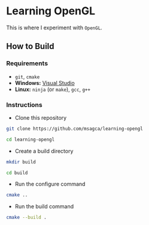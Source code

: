 # Learning OpenGL

This is where I experiment with `OpenGL`.

## How to Build

### Requirements

- `git`, `cmake`
- **Windows:** [Visual Studio](https://visualstudio.microsoft.com/vs/community)
- **Linux:** `ninja` (or `make`), `gcc`, `g++`

### Instructions

- Clone this repository

```bash
git clone https://github.com/msagca/learning-opengl
```

```bash
cd learning-opengl
```

- Create a build directory

```bash
mkdir build
```

```bash
cd build
```

- Run the configure command

```bash
cmake ..
```

- Run the build command

```bash
cmake --build .
```
